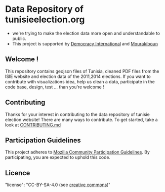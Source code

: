 # Data Repository of tunisieelection.org

* we're trying to make the election data more open and understandable to public.
* This project is supported by [Democracy International](http://democracyinternational.com) and [Mourakiboun](http://www.mourakiboun.org/)
 

## Welcome !

This repository contains geojson files of Tunisia, cleaned PDF files from the ISIE website and election data of the 2011,2014 elections.
If you want to contribute with visualizations idea,
help us clean a data, participate in the code base, design, test ... than you're welcome !
## Contributing

Thanks for your interest in contributing to the data repository of tunisie election website! There are many ways to contribute. To get started, take a look at [CONTRIBUTING.md](CONTRIBUTING.md)

## Participation Guidelines

This project adheres to  [Mozilla Community Participation Guidelines](https://www.mozilla.org/en-US/about/governance/policies/participation/). By participating, you are expected to uphold this code.

## Licence
"license": "CC-BY-SA-4.0 (see [creative commons](https://creativecommons.org/licenses/by-sa/4.0/))"
